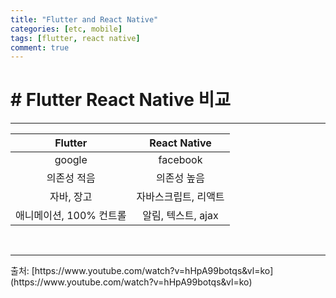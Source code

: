 ```yaml
---
title: "Flutter and React Native"
categories: [etc, mobile]
tags: [flutter, react native]
comment: true
---
```


# # Flutter React Native 비교

<hr>

|         Flutter         |     React Native     |
| :---------------------: | :------------------: |
|         google          |       facebook       |
|       의존성 적음       |     의존성 높음      |
|       자바, 장고        | 자바스크립트, 리액트 |
| 애니메이션, 100% 컨트롤 |  알림, 텍스트, ajax  |

<br>
<hr>
출처: [https://www.youtube.com/watch?v=hHpA99botqs&vl=ko](https://www.youtube.com/watch?v=hHpA99botqs&vl=ko)
